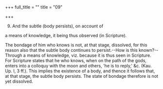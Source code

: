 +++
full_title = ""
title = "09"

+++


9. And the subtle (body persists), on account of

a means of knowledge, it being thus observed (in Scripture).

The bondage of him who knows is not, at that stage, dissolved, for this reason also that the subtle body continues to persist.--How is this known?--Through a means of knowledge, viz. because it is thus seen in Scripture. For Scripture states that he who knows, when on the path of the gods, enters into a colloquy with the moon and others, 'he is to reply,' &c. (Kau. Up. I, 3 ff.). This implies the existence of a body, and thence it follows that, at that stage, the subtle body persists. The state of bondage therefore is not yet dissolved.

